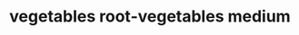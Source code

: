 ---
layout: guide
title: vegetables root-vegetables medium
type: vegetables
food: root-vegetables
doneness: medium
temp_c: 85
temp_f: 185
minimum: 1
best: 1
maximum: 3
---